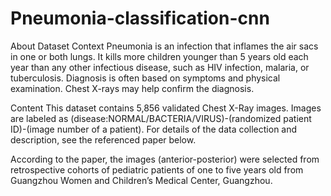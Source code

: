 # Pneumonia-classification-cnn
About Dataset
Context
Pneumonia is an infection that inflames the air sacs in one or both lungs. It kills more children younger than 5 years old each year than any other infectious disease, such as HIV infection, malaria, or tuberculosis. Diagnosis is often based on symptoms and physical examination. Chest X-rays may help confirm the diagnosis.

Content
This dataset contains 5,856 validated Chest X-Ray images. Images are labeled as (disease:NORMAL/BACTERIA/VIRUS)-(randomized patient ID)-(image number of a patient). For details of the data collection and description, see the referenced paper below.

According to the paper, the images (anterior-posterior) were selected from retrospective cohorts of pediatric patients of one to five years old from Guangzhou Women and Children’s Medical Center, Guangzhou.
